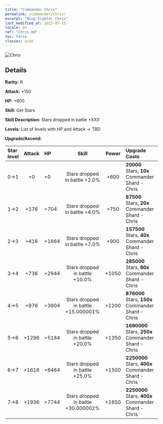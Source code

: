 ```yaml
---
title: "Commander Chris"
permalink: /commander/Chris/
excerpt: "Wing Fighter Chris"
last_modified_at: 2023-07-15
locale: en
ref: "Chris.md"
toc: false
classes: wide
---
```



 ![Chris](/images/commander/actor_debris_2.png)

## Details

 **Rarity:** R 

 **Attack:** +150

 **HP:** +600

 **Skill:** Get Stars

 **Skill Description:**  Stars dropped in battle +XXX

 **Levels:**  List of levels with HP and Attack -> TBD

 **Upgrade/Ascend:**  

  |  Star level | Attack | HP |  Skill | Power | Upgrade Costs |
  |:------|:----:|:------|:-------:|:---------:|:--------------|
  | 0->1  | +0  | +0  | Stars dropped in battle +2.0%  | +600  | **20000** Stars, **10x** Commander Shard - Chris |
  | 1->2  | +176  | +704  | Stars dropped in battle +4.0%  | +750  | **87500** Stars, **20x** Commander Shard - Chris |
  | 2->3  | +416  | +1664  | Stars dropped in battle +7.0%  | +900  | **157500** Stars, **40x** Commander Shard - Chris |
  | 3->4  | +736  | +2944  | Stars dropped in battle +10.0%  | +1050  | **285000** Stars, **80x** Commander Shard - Chris |
  | 4->5  | +976  | +3904  | Stars dropped in battle +15.000001%  | +1200  | **876000** Stars, **150x** Commander Shard - Chris |
  | 5->6  | +1296  | +5184  | Stars dropped in battle +20.0%  | +1350  | **1690000** Stars, **250x** Commander Shard - Chris |
  | 6->7  | +1616  | +6464  | Stars dropped in battle +25.0%  | +1500  | **2250000** Stars, **400x** Commander Shard - Chris |
  | 7->8  | +1936  | +7744  | Stars dropped in battle +30.000002%  | +1650  | **2250000** Stars, **400x** Commander Shard - Chris |

